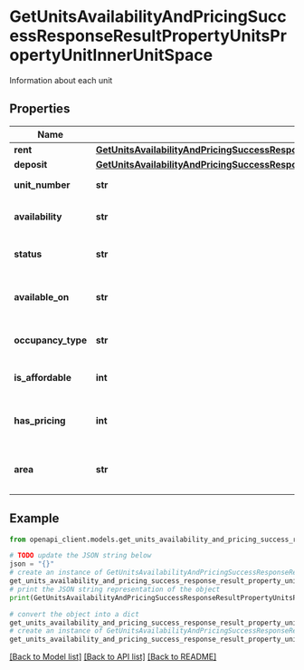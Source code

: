 # GetUnitsAvailabilityAndPricingSuccessResponseResultPropertyUnitsPropertyUnitInnerUnitSpace

Information about each unit

## Properties

Name | Type | Description | Notes
------------ | ------------- | ------------- | -------------
**rent** | [**GetUnitsAvailabilityAndPricingSuccessResponseResultPropertyUnitsPropertyUnitInnerUnitSpaceRent**](GetUnitsAvailabilityAndPricingSuccessResponseResultPropertyUnitsPropertyUnitInnerUnitSpaceRent.md) |  | 
**deposit** | [**GetUnitsAvailabilityAndPricingSuccessResponseResultPropertyUnitsPropertyUnitInnerUnitSpaceDeposit**](GetUnitsAvailabilityAndPricingSuccessResponseResultPropertyUnitsPropertyUnitInnerUnitSpaceDeposit.md) |  | 
**unit_number** | **str** | Unit number | 
**availability** | **str** | Availability status of the unit | [optional] 
**status** | **str** | Current status of the unit | [optional] 
**available_on** | **str** | Date when the unit becomes available | [optional] 
**occupancy_type** | **str** | Type of occupancy for the unit | [optional] 
**is_affordable** | **int** | Whether the unit is affordable | [optional] 
**has_pricing** | **int** | Whether pricing is available for the unit | [optional] 
**area** | **str** | Area of the unit in square meters | [optional] 

## Example

```python
from openapi_client.models.get_units_availability_and_pricing_success_response_result_property_units_property_unit_inner_unit_space import GetUnitsAvailabilityAndPricingSuccessResponseResultPropertyUnitsPropertyUnitInnerUnitSpace

# TODO update the JSON string below
json = "{}"
# create an instance of GetUnitsAvailabilityAndPricingSuccessResponseResultPropertyUnitsPropertyUnitInnerUnitSpace from a JSON string
get_units_availability_and_pricing_success_response_result_property_units_property_unit_inner_unit_space_instance = GetUnitsAvailabilityAndPricingSuccessResponseResultPropertyUnitsPropertyUnitInnerUnitSpace.from_json(json)
# print the JSON string representation of the object
print(GetUnitsAvailabilityAndPricingSuccessResponseResultPropertyUnitsPropertyUnitInnerUnitSpace.to_json())

# convert the object into a dict
get_units_availability_and_pricing_success_response_result_property_units_property_unit_inner_unit_space_dict = get_units_availability_and_pricing_success_response_result_property_units_property_unit_inner_unit_space_instance.to_dict()
# create an instance of GetUnitsAvailabilityAndPricingSuccessResponseResultPropertyUnitsPropertyUnitInnerUnitSpace from a dict
get_units_availability_and_pricing_success_response_result_property_units_property_unit_inner_unit_space_from_dict = GetUnitsAvailabilityAndPricingSuccessResponseResultPropertyUnitsPropertyUnitInnerUnitSpace.from_dict(get_units_availability_and_pricing_success_response_result_property_units_property_unit_inner_unit_space_dict)
```
[[Back to Model list]](../README.md#documentation-for-models) [[Back to API list]](../README.md#documentation-for-api-endpoints) [[Back to README]](../README.md)


